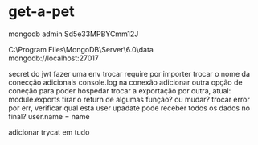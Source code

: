 # get-a-pet
 
mongodb
admin
Sd5e33MPBYCmm12J

C:\Program Files\MongoDB\Server\6.0\data\
mongodb://localhost:27017

secret do jwt fazer uma env
trocar require por importer
trocar o nome da conecção
adicionais console.log na conexão
adicionar outra opção de coneção para poder hospedar
trocar a exportação por outra, atual: module.exports
tirar o return de algumas função? ou mudar?
trocar error por err, verificar qual esta
user upadate pode receber todos os dados no final? user.name = name

adicionar trycat em tudo